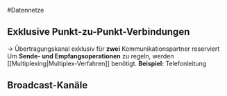 #Datennetze 

## Exklusive Punkt-zu-Punkt-Verbindungen

-> Übertragungskanal exklusiv für **zwei** Kommunikationspartner reserviert
Um **Sende- und Empfangsoperationen** zu regeln, werden [[Multiplexing|Multiplex-Verfahren]] benötigt.
**Beispiel:** Telefonleitung


## Broadcast-Kanäle

